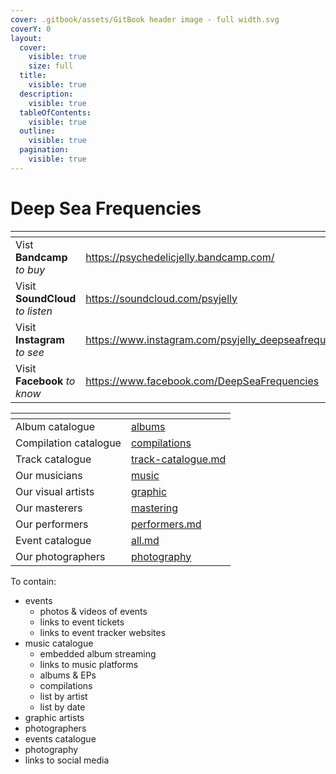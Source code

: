 ```yaml
---
cover: .gitbook/assets/GitBook header image - full width.svg
coverY: 0
layout:
  cover:
    visible: true
    size: full
  title:
    visible: true
  description:
    visible: true
  tableOfContents:
    visible: true
  outline:
    visible: true
  pagination:
    visible: true
---
```


# Deep Sea Frequencies

<table data-card-size="large" data-view="cards"><thead><tr><th></th><th data-hidden data-type="content-ref"></th></tr></thead><tbody><tr><td>Vist <strong>Bandcamp</strong> <em>to buy</em></td><td><a href="https://psychedelicjelly.bandcamp.com/">https://psychedelicjelly.bandcamp.com/</a></td></tr><tr><td>Visit <strong>SoundCloud</strong> <em>to listen</em></td><td><a href="https://soundcloud.com/psyjelly">https://soundcloud.com/psyjelly</a></td></tr><tr><td>Visit <strong>Instagram</strong> <em>to see</em></td><td><a href="https://www.instagram.com/psyjelly_deepseafrequencies/">https://www.instagram.com/psyjelly_deepseafrequencies/</a></td></tr><tr><td>Visit <strong>Facebook</strong> <em>to know</em></td><td><a href="https://www.facebook.com/DeepSeaFrequencies">https://www.facebook.com/DeepSeaFrequencies</a></td></tr></tbody></table>



<table data-view="cards"><thead><tr><th></th><th data-hidden data-card-target data-type="content-ref"></th></tr></thead><tbody><tr><td>Album catalogue</td><td><a href="music/albums/">albums</a></td></tr><tr><td>Compilation catalogue</td><td><a href="music/compilations/">compilations</a></td></tr><tr><td>Track catalogue</td><td><a href="music/track-catalogue.md">track-catalogue.md</a></td></tr><tr><td>Our musicians</td><td><a href="artists/music/">music</a></td></tr><tr><td>Our visual artists</td><td><a href="artists/graphic/">graphic</a></td></tr><tr><td>Our masterers</td><td><a href="artists/mastering/">mastering</a></td></tr><tr><td>Our performers</td><td><a href="artists/performers.md">performers.md</a></td></tr><tr><td>Event catalogue</td><td><a href="events/all.md">all.md</a></td></tr><tr><td>Our photographers</td><td><a href="photography/">photography</a></td></tr></tbody></table>



To contain:

* events
  * photos & videos of events
  * links to event tickets
  * links to event tracker websites
* music catalogue
  * embedded album streaming
  * links to music platforms
  * albums & EPs
  * compilations
  * list by artist
  * list by date
* graphic artists
* photographers
* events catalogue
* photography
* links to social media

